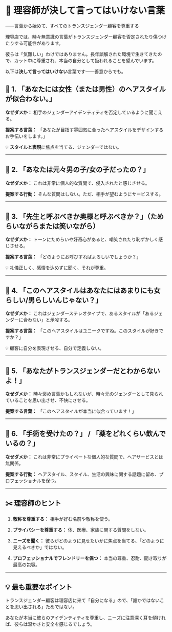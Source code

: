 # 💬 理容師が決して言ってはいけない言葉

——言葉から始めて、すべてのトランスジェンダー顧客を尊重する

理容店では、時々無意識の言葉がトランスジェンダー顧客を否定されたり傷つけたりする可能性があります。

彼らは「気難しい」わけではありません。長年誤解された環境で生きてきたので、カット中に尊重され、本当の自分として扱われることを望んでいます。

以下は**決して言ってはいけない**言葉です——善意からでも。

## 🚫 1. 「あなたには女性（または男性）のヘアスタイルが似合わない。」

**なぜダメか：** 相手のジェンダーアイデンティティを否定しているように聞こえる。

**提案する言葉：** 「あなたが目指す雰囲気に合ったヘアスタイルをデザインするお手伝いをします。」

💡 **スタイルと表現**に焦点を当てる、ジェンダーではない。

---

## 🚫 2. 「あなたは元々男の子/女の子だったの？」

**なぜダメか：** これは非常に個人的な質問で、侵入されたと感じさせる。

**提案する行動：** そんな質問はしない。ただ、相手が望むようにサービスする。

---

## 🚫 3. 「先生と呼ぶべきか奥様と呼ぶべきか？」（ためらいながらまたは笑いながら）

**なぜダメか：** トーンにためらいや好奇心があると、嘲笑されたり恥ずかしく感じさせる。

**提案する言葉：** 「どのようにお呼びすればよろしいでしょうか？」

💡 礼儀正しく、感情を込めずに聞く、それが尊重。

---

## 🚫 4. 「このヘアスタイルはあなたにはあまりにも女らしい/男らしいんじゃない？」

**なぜダメか：** これはジェンダーステレオタイプで、あるスタイルが「あるジェンダーに合わない」と示唆する。

**提案する言葉：** 「このヘアスタイルはユニークですね。このスタイルが好きですか？」

💡 顧客に自分を表現させる、自分で定義しない。

---

## 🚫 5. 「あなたがトランスジェンダーだとわからないよ！」

**なぜダメか：** 時々褒め言葉かもしれないが、時々元のジェンダーとして見られていることを思い出させ、不快にさせる。

**提案する言葉：** 「このヘアスタイルが本当に似合っています！」

---

## 🚫 6. 「手術を受けたの？」 / 「薬をどれくらい飲んでいるの？」

**なぜダメか：** これは非常にプライベートな個人的な質問で、ヘアサービスとは無関係。

**提案する行動：** ヘアスタイル、スタイル、生活の興味に関する話題に留め、プロフェッショナルを保つ。

---

## ✂️ 理容師のヒント

1. **敬称を尊重する：** 相手が好む名前や敬称を使う。

2. **プライバシーを尊重する：** 体、医療、家族に関する質問をしない。

3. **ニーズを聞く：** 彼らがどのように見せたいかに焦点を当てる、「どのように見えるべきか」ではない。

4. **プロフェッショナルでフレンドリーを保つ：** 本当の尊重、忍耐、聞き取りが最高の包容。

---

## 💡 最も重要なポイント

トランスジェンダー顧客は理容店に来て「自分になる」ので、「誰かではないことを思い出される」ためではない。

あなたが本当に彼らのアイデンティティを尊重し、ニーズに注意深く耳を傾ければ、彼らは温かさと安全を感じるでしょう。